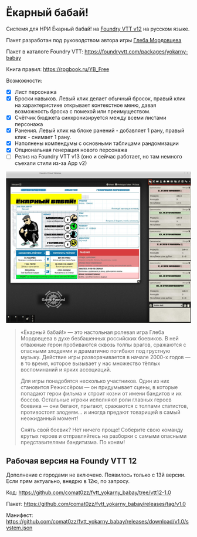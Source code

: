 # Ёкарный бабай!

Системя для НРИ Ёкарный бабай! на [Foundry VTT v12](https://foundryvtt.com/ "Что ещё за фаундри такой?") на русском языке. 

Пакет разработан под руководством автора игры [Глеба Мордовцева](https://t.me/nrdsmit)

Пакет в каталоге Foundry VTT: https://foundryvtt.com/packages/yokarny-babay

Книга правил: https://rpgbook.ru/YB_Free

Возможности:

- [x] Лист персонажа
- [x] Броски навыков. Левый клик делает обычный бросок, правый клик на характеристике открывает контекстное меню, давая возможность броска с помехой или преимуществом. 
- [x] Счётчик бюджета синхронизируется между всеми листами персонажа
- [x] Ранения. Левый клик на блоке ранений - добавляет 1 рану, правый клик - снимает 1 рану. 
- [x] Наполнены компендумы с основными таблицами рандомизации
- [X] Опциональная генерация нового персонажа
- [ ] Релиз на Foundry VTT v13 (оно и сейчас работает, но там немного съехали стили из-за App v2)

![скриншот чарника](docs/screen.jpg "Внешний вид")


>«Ёкарный бабай!» — это настольная ролевая игра Глеба Мордовцева в духе безбашенных российских боевиков. В ней отважные герои пробиваются сквозь толпы врагов, сражаются с опасными злодеями и драматично погибают под грустную музыку. Действие игры разворачивается в начале 2000-х годов — в то время, которое вызывает у нас множество тёплых воспоминаний и ярких ассоциаций.
>
>Для игры понадобятся несколько участников. Один из них становится Режиссёром — он придумывает сцены, в которые попадают герои фильма и строит козни от имени бандитов и их боссов. Остальные игроки исполняют роли главных героев боевика — они бегают, прыгают, сражаются с толпами статистов, противостоят злодеям... и иногда предают товарищей в самый неожиданный момент! 
>
>Снять свой боевик? Нет ничего проще! Соберите свою команду крутых героев и отправляйтесь на разборки с самыми опасными представителями бандитизма. По коням!


## Рабочая версия на Foundy VTT 12
Дополнение с городами не включено. Появилось только с 13й версии. Если прям актуально, внедрю в 12ю, по запросу.

Код: https://github.com/comat0zz/fvtt_yokarny_babay/tree/vtt12-1.0

Пакет: https://github.com/comat0zz/fvtt_yokarny_babay/releases/tag/v1.0

Манифест: https://github.com/comat0zz/fvtt_yokarny_babay/releases/download/v1.0/system.json